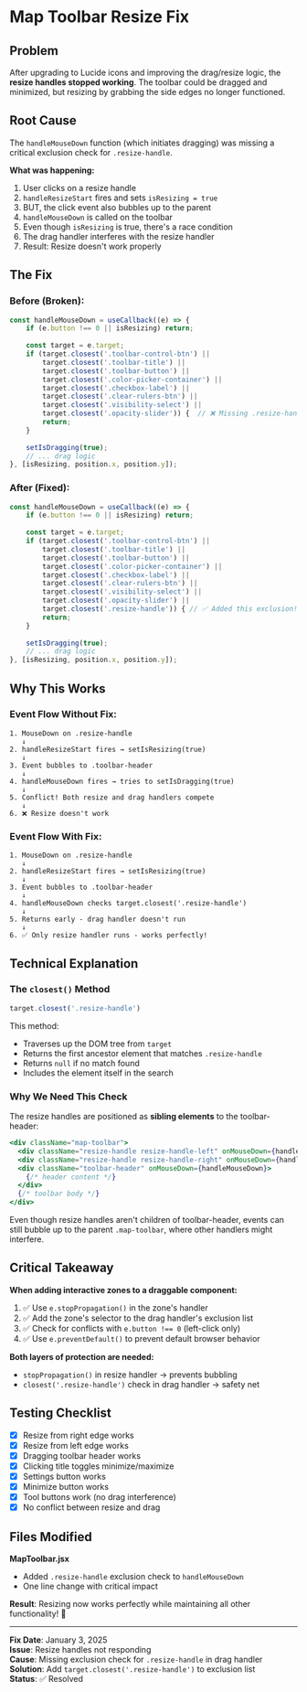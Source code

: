 # Map Toolbar Resize Fix

## Problem
After upgrading to Lucide icons and improving the drag/resize logic, the **resize handles stopped working**. The toolbar could be dragged and minimized, but resizing by grabbing the side edges no longer functioned.

## Root Cause
The `handleMouseDown` function (which initiates dragging) was missing a critical exclusion check for `.resize-handle`. 

**What was happening:**
1. User clicks on a resize handle
2. `handleResizeStart` fires and sets `isResizing = true`
3. BUT, the click event also bubbles up to the parent
4. `handleMouseDown` is called on the toolbar
5. Even though `isResizing` is true, there's a race condition
6. The drag handler interferes with the resize handler
7. Result: Resize doesn't work properly

## The Fix

### Before (Broken):
```jsx
const handleMouseDown = useCallback((e) => {
    if (e.button !== 0 || isResizing) return;
    
    const target = e.target;
    if (target.closest('.toolbar-control-btn') || 
        target.closest('.toolbar-title') ||
        target.closest('.toolbar-button') || 
        target.closest('.color-picker-container') ||
        target.closest('.checkbox-label') ||
        target.closest('.clear-rulers-btn') ||
        target.closest('.visibility-select') ||
        target.closest('.opacity-slider')) {  // ❌ Missing .resize-handle!
        return;
    }
    
    setIsDragging(true);
    // ... drag logic
}, [isResizing, position.x, position.y]);
```

### After (Fixed):
```jsx
const handleMouseDown = useCallback((e) => {
    if (e.button !== 0 || isResizing) return;
    
    const target = e.target;
    if (target.closest('.toolbar-control-btn') || 
        target.closest('.toolbar-title') ||
        target.closest('.toolbar-button') || 
        target.closest('.color-picker-container') ||
        target.closest('.checkbox-label') ||
        target.closest('.clear-rulers-btn') ||
        target.closest('.visibility-select') ||
        target.closest('.opacity-slider') ||
        target.closest('.resize-handle')) { // ✅ Added this exclusion!
        return;
    }
    
    setIsDragging(true);
    // ... drag logic
}, [isResizing, position.x, position.y]);
```

## Why This Works

### Event Flow Without Fix:
```
1. MouseDown on .resize-handle
   ↓
2. handleResizeStart fires → setIsResizing(true)
   ↓
3. Event bubbles to .toolbar-header
   ↓
4. handleMouseDown fires → tries to setIsDragging(true)
   ↓
5. Conflict! Both resize and drag handlers compete
   ↓
6. ❌ Resize doesn't work
```

### Event Flow With Fix:
```
1. MouseDown on .resize-handle
   ↓
2. handleResizeStart fires → setIsResizing(true)
   ↓
3. Event bubbles to .toolbar-header
   ↓
4. handleMouseDown checks target.closest('.resize-handle')
   ↓
5. Returns early - drag handler doesn't run
   ↓
6. ✅ Only resize handler runs - works perfectly!
```

## Technical Explanation

### The `closest()` Method
```jsx
target.closest('.resize-handle')
```

This method:
- Traverses up the DOM tree from `target`
- Returns the first ancestor element that matches `.resize-handle`
- Returns `null` if no match found
- Includes the element itself in the search

### Why We Need This Check
The resize handles are positioned as **sibling elements** to the toolbar-header:

```jsx
<div className="map-toolbar">
  <div className="resize-handle resize-handle-left" onMouseDown={handleResizeStart} />
  <div className="resize-handle resize-handle-right" onMouseDown={handleResizeStart} />
  <div className="toolbar-header" onMouseDown={handleMouseDown}>
    {/* header content */}
  </div>
  {/* toolbar body */}
</div>
```

Even though resize handles aren't children of toolbar-header, events can still bubble up to the parent `.map-toolbar`, where other handlers might interfere.

## Critical Takeaway

**When adding interactive zones to a draggable component:**
1. ✅ Use `e.stopPropagation()` in the zone's handler
2. ✅ Add the zone's selector to the drag handler's exclusion list
3. ✅ Check for conflicts with `e.button !== 0` (left-click only)
4. ✅ Use `e.preventDefault()` to prevent default browser behavior

**Both layers of protection are needed:**
- `stopPropagation()` in resize handler → prevents bubbling
- `closest('.resize-handle')` check in drag handler → safety net

## Testing Checklist

- [x] Resize from right edge works
- [x] Resize from left edge works
- [x] Dragging toolbar header works
- [x] Clicking title toggles minimize/maximize
- [x] Settings button works
- [x] Minimize button works
- [x] Tool buttons work (no drag interference)
- [x] No conflict between resize and drag

## Files Modified

**MapToolbar.jsx**
- Added `.resize-handle` exclusion check to `handleMouseDown`
- One line change with critical impact

**Result**: Resizing now works perfectly while maintaining all other functionality! 🎉

---

**Fix Date**: January 3, 2025  
**Issue**: Resize handles not responding  
**Cause**: Missing exclusion check for `.resize-handle` in drag handler  
**Solution**: Add `target.closest('.resize-handle')` to exclusion list  
**Status**: ✅ Resolved
